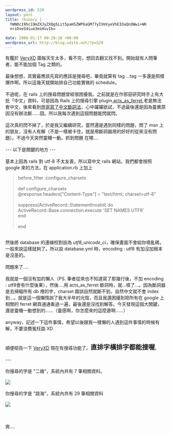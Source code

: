 ```yaml
--- 
wordpress_id: 529
layout: post
title: !binary |
  YWN0c19hc19mZXJyZXQg5Lit5paH5ZWP6aGM77yIVmVyeVhEIOaQnOWwi+WK
  n+iDveS4iue3miHvvIk=

date: 2008-01-17 00:29:18 +08:00
wordpress_url: http://blog.xdite.net/?p=529
---
```

有鑑於 <a href="http://g.veryxd.net">VeryXD</a> 圖每天生太多，看不完，想回去翻又找不到。開始就有人問筆者，能不能加個 Tag 之類的。<br /><br />最後想想，其實最應該先寫的應該是搜尋吧，畢竟就算有 tag ...tag 一多還是照樣爆炸啊。所以這幾天就開始排自己功能實做的 schedule。<br /><br />不過呢，在 rails 上的搜尋問題曾經很困擾我。之前就是在作邪惡研究時手上有大批「中文」資料，可是因為 Rails 上的搜尋引擎 plugin<a href="http://www.railsenvy.com/2007/2/19/acts-as-ferret-tutorial"> acts_as_ferret  </a>老是無法套中文，後來看到<a href="http://lukhnos.org/blog/zh/archives/501">燈哥寫了中文斷詞法</a>，心中躍躍欲試，不過最後還是因為靈異原因沒有辦法斷……囧。所以我每次遇到這個問題能閃就閃。<br /><br />這次真的閃不掉了，於是我又繼續研究，當然還是遇到同樣的問題，問了 msn 上的朋友，沒有人有解（不是一樣被卡住，就是用斷詞器用的好好的從來沒有問題）。不過今天突然靈機一動，抓到問題 在哪....<br /><br />--- 以下是關鍵的地方 ---<br /><br />基本上因為 rails 對 utf-8 不太友善，所以寫中文 rails 網站，我們都會按照 google 來的方法，在 application.rb 上加上<br /><blockquote>  before_filter :configure_charsets<br /><br />  def configure_charsets<br />    @response.headers["Content-Type"] = "text/html; charset=utf-8"<br /><br />suppress(ActiveRecord::StatementInvalid) do<br />      ActiveRecord::Base.connection.execute 'SET NAMES UTF8'<br />    end<br /><br />end<br /></blockquote><br />然後將 database 的連線校對設為&nbsp;<dfn title="統一碼 (Unicode) (多語言), 大小寫不相符">utf8_unicode_ci，</dfn>確保畫面不會給你噴亂碼，一般來說這樣就夠了。所以設 database.yml 時，encoding : utf8 有加沒加根本是沒差的。<br /><br />問題來了....<br /><br />我就是一個沒有加的懶人（PS. 筆者從來也不知道寫了那幾行後，不加 encoding : utf8會有什麼後果），然後....用&nbsp;acts_as_ferret 斷詞時，就...噴了...。因為斷詞器是去掃瞄所有 db 裡的字，charset 錯誤自然就斷不到，自然中文就不會 index到...。就是這一個懶惰誤了我大半年的光陰，而且我還困擾到把所有在 google 上相關的 ferret 網頁通通看過一遍，最後還是沒找到解答。今天發現這個大關鍵，還是靈機一動想到的……（靈感啊，你怎麼來的這麼遲啊……）<br /><br />anyway，記述一下這件事情，希望以後跟我一樣懶的人遇到這件事情的時候有解，不要浪費冤枉路 XD<br /><br /><br />順便昭告一下 <a href="http://g.veryxd.net">VeryXD</a> 現在有搜尋功能了。<big><big><b>直排字橫排字都能搜喔</b></big></big>。<br /><br />---<br /><br />你搜尋的字是 "二嫂"，系統內共有 7 筆相關資料。<br /><br /><a href="http://g.veryxd.net/gphotos/6167bb9232d0ce6c63175ff6cacfb111" target="_blank"><img src="http://photog.veryxd.net/gphotos/0000/1874/4e919005f9ab680605996f1e6ae7a390.gif" border="0" /></a><br /><br /> 你搜尋的字是 "跳海"，系統內共有 29 筆相關資料<br /><br /><a href="http://g.veryxd.net/gphotos/db762f6ed6039332fdd83e831ec23036" target="_blank"><img src="http://photog.veryxd.net/gphotos/0000/2957/f30f4fc508b6ad8c2fc32b2c07159aab.gif" border="0" /></a><br /><br /><br /><br />爽....<br /><br />

